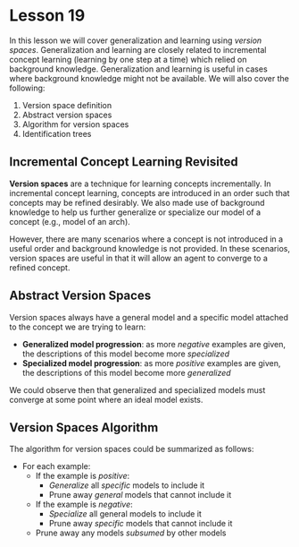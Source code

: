 # Lesson 19

In this lesson we will cover generalization and learning using _version spaces_. Generalization and learning are closely related to incremental concept learning (learning by one step at a time) which relied on background knowledge. Generalization and learning is useful in cases where background knowledge might not be available. We will also cover the following:

1. Version space definition
2. Abstract version spaces
3. Algorithm for version spaces
4. Identification trees

## Incremental Concept Learning Revisited

**Version spaces** are a technique for learning concepts incrementally. In incremental concept learning, concepts are introduced in an order such that concepts may be refined desirably. We also made use of background knowledge to help us further generalize or specialize our model of a concept (e.g., model of an arch).

However, there are many scenarios where a concept is not introduced in a useful order and background knowledge is not provided. In these scenarios, version spaces are useful in that it will allow an agent to converge to a refined concept.

## Abstract Version Spaces

Version spaces always have a general model and a specific model attached to the concept we are trying to learn:

- **Generalized model progression**: as more _negative_ examples are given, the descriptions of this model become more _specialized_
- **Specialized model progression**: as more _positive_ examples are given, the descriptions of this model become more _generalized_

We could observe then that generalized and specialized models must converge at some point where an ideal model exists.

## Version Spaces Algorithm

The algorithm for version spaces could be summarized as follows:

- For each example:
  - If the example is _positive_:
    - _Generalize_ all _specific_ models to include it
    - Prune away _general_ models that cannot include it
  - If the example is _negative_:
    - _Specialize_ all general models to include it
    - Prune away _specific_ models that cannot include it
  - Prune away any models _subsumed_ by other models
